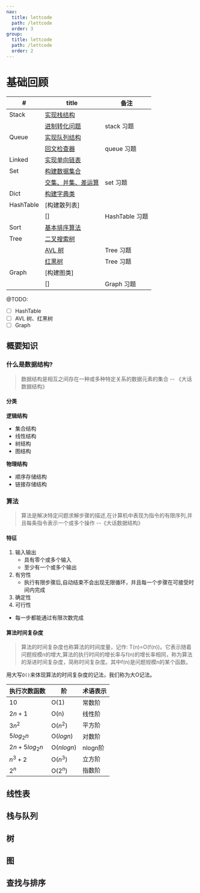 ```yaml
---
nav:
  title: lettcode
  path: /lettcode
  order: 3
group:
  title: lettcode
  path: /lettcode
  order: 2
---
```

# 基础回顾

| # | title | 备注 |
| --- | --- | --- |
| Stack | [实现栈结构](https://github.com/cc7gs/FE_note/tree/master/packages/lettcode/src/stack/basic.ts) |  |
|  | [进制转化问题](https://github.com/cc7gs/FE_note/tree/master/packages/lettcode/src/basic/converter.ts) | stack 习题 |
| Queue | [实现队列结构](https://github.com/cc7gs/FE_note/tree/master/packages/lettcode/src/queue/basic.ts) |  |
|  | [回文检查器](https://github.com/cc7gs/FE_note/tree/master/packages/lettcode/src/basic/palindromeChecker.ts) | queue 习题 |
| Linked | [实现单向链表](https://github.com/cc7gs/FE_note/tree/master/packages/lettcode/src/linked/basic.ts) |  |
| Set | [构建数据集合](https://github.com/cc7gs/FE_note/tree/master/packages/lettcode/src/basic/set.ts) |  |
|  | [交集、并集、差运算](https://github.com/cc7gs/FE_note/tree/master/packages/lettcode/src/basic/set.basic.ts) | set 习题 |
| Dict | [构建字典类](https://github.com/cc7gs/FE_note/tree/master/packages/lettcode/src/basic/dictionary.ts) |  |
| HashTable | [构建散列表] |  |
|  | [] | HashTable 习题 |
| Sort | [基本排序算法](https://github.com/cc7gs/FE_note/tree/master/packages/lettcode/src/sort/basic.ts) |  |
| Tree | [二叉搜索树](https://github.com/cc7gs/FE_note/tree/master/packages/lettcode/src/tree/basic/index.ts) |  |
|  | [AVL 树]() | Tree 习题 |
|  | [红黑树]() | Tree 习题 |
| Graph | [构建图类] |
|  | [] | Graph 习题 |

@TODO:

- [ ] HashTable
- [ ] AVL 树、红黑树
- [ ] Graph

## 概要知识
### 什么是数据结构?

> 数据结构是相互之间存在一种或多种特定关系的数据元素的集合 -- 《大话数据结构》

#### 分类

**逻辑结构**
 - 集合结构
 - 线性结构
 - 树结构
 - 图结构

**物理结构**
  - 顺序存储结构
  - 链接存储结构


### 算法

> 算法是解决特定问题求解步骤的描述,在计算机中表现为指令的有限序列,并且每条指令表示一个或多个操作 --《大话数据结构》

#### 特征
1. 输入输出
   - 具有零个或多个输入
   - 至少有一个或多个输出
2. 有穷性
   - 执行有限步骤后,自动结束不会出现无限循环，并且每一个步骤在可接受时间内完成 
3. 确定性
4. 可行性
  -  每一步都能通过有限次数完成
#### 算法时间复杂度
> 算法的时间复杂度也称算法的时间度量，记作: T(n)=O(f(n))。它表示随着问题规模n的增大,算法的执行时间的增长率与f(n)的增长率相同，称为算法的渐进时间复杂度，简称时间复杂度。其中f(n)是问题规模n的某个函数。

用大写`O()`来体现算法的时间复杂度的记法，我们称为大O记法。

|执行次数函数|阶|术语表示|
|---|---|---|
|10|O(1)|常数阶|
|$2n+1$|O(n)|线性阶|
|$3n^2$|O($n^2$)|平方阶|
|$5log_2n$|O($logn$)|对数阶|
|$2n+5log_2n$|O($nlogn$)|nlogn阶|
|$n^3+2$|O($n^3$)|立方阶|
|$2^n$|O($2^n$)|指数阶|

## 线性表
## 栈与队列
## 树
## 图
## 查找与排序